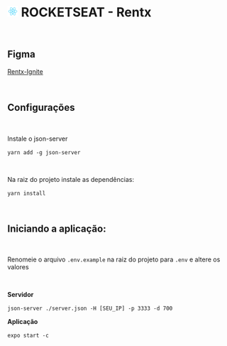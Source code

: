 # <img height="24" src="https://raw.githubusercontent.com/github/explore/80688e429a7d4ef2fca1e82350fe8e3517d3494d/topics/react/react.png" alt="React Native" title="React Native"/> ROCKETSEAT - Rentx

<br />

## Figma

[Rentx-Ignite](https://www.figma.com/file/vMlp5iDj82AnPzEy4a6KP8/RentX-Ignite)

<br />

## Configurações

<br />

Instale o json-server

```
yarn add -g json-server
```

<br />

Na raiz do projeto instale as dependências:

```
yarn install
```

<br />

## Iniciando a aplicação:

<br />

Renomeie o arquivo `.env.example` na raiz do projeto para `.env` e altere os valores

<br />

**Servidor**

```
json-server ./server.json -H [SEU_IP] -p 3333 -d 700
```

**Aplicação**

```
expo start -c
```
